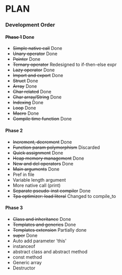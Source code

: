 # PLAN

### Development Order

#### ~~Phase 1~~ Done
* ~~Simple native call~~ Done
* ~~Unary operator~~ Done
* ~~Pointer~~ Done
* ~~Ternary operator~~ Redesigned to if-then-else expr
* ~~Lazy operator~~ Done
* ~~Import and export~~ Done
* ~~Struct~~ Done
* ~~Array~~ Done
* ~~Char related~~ Done
* ~~Char array/String~~ Done
* ~~Indexing~~ Done
* ~~Loop~~ Done
* ~~Macro~~ Done
* ~~Compile time function~~ Done

#### Phase 2
* ~~Increment, decrement~~ Done
* ~~Function param polymorphism~~ Discarded
* ~~Quick assignment~~ Done
* ~~Heap memory management~~ Done
* ~~New and del operators~~ Done
* ~~Main arguments~~ Done
* Pref in file
* Variable length argument
* More native call (print)
* ~~Separate pseudo-inst compiler~~ Done
* ~~Tpa optimizer: load literal~~ Changed to compile_to

#### Phase 3
* ~~Class and inheritance~~ Done
* ~~Templates and generics~~ Done
* ~~Templates extension~~ Partially done
* ~~super~~ Done
* Auto add parameter 'this'
* instanceof
* abstract class and abstract method
* const method
* Generic array
* Destructor
